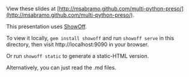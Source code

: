 View these slides at [http://msabramo.github.com/multi-python-preso/](http://msabramo.github.com/multi-python-preso/).

This presentation uses [ShowOff](https://github.com/schacon/showoff).

To view it locally, `gem install showoff` and run `showoff serve` in this
directory, then visit http://localhost:9090 in your browser.

Or run `showoff static` to generate a static-HTML version.

Alternatively, you can just read the .md files.
